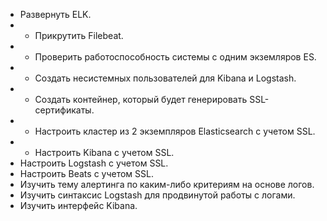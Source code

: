 - Развернуть ELK.
- + Прикрутить Filebeat.
- + Проверить работоспособность системы с одним экземляров ES.
- + Создать несистемных пользователей для Kibana и Logstash.
- + Создать контейнер, который будет генерировать SSL-сертификаты.
- + Настроить кластер из 2 экземпляров Elasticsearch с учетом SSL.
- + Настроить Kibana с учетом SSL.
- Настроить Logstash с учетом SSL. 
- Настроить Beats с учетом SSL.
- Изучить тему алертинга по каким-либо критериям на основе логов.
- Изучить синтаксис Logstash для продвинутой работы с логами.
- Изучить интерфейс Kibana.